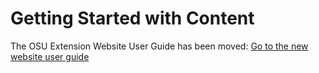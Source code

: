 # Getting Started with Content

The OSU Extension Website User Guide has been moved: [Go to the new website user guide](https://employee.extension.oregonstate.edu/navigator-docs/extension-website-user-guide)
